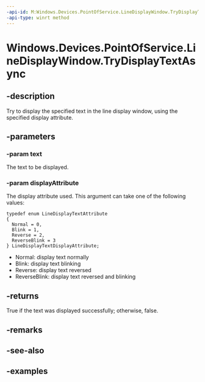 ```yaml
---
-api-id: M:Windows.Devices.PointOfService.LineDisplayWindow.TryDisplayTextAsync(System.String,Windows.Devices.PointOfService.LineDisplayTextAttribute)
-api-type: winrt method
---
```


<!-- Method syntax.
public IAsyncOperation<bool> LineDisplayWindow.TryDisplayTextAsync(String text, LineDisplayTextAttribute displayAttribute)
-->

# Windows.Devices.PointOfService.LineDisplayWindow.TryDisplayTextAsync

## -description
Try to display the specified text in the line display window, using the specified display attribute.

## -parameters

### -param text
The text to be displayed.

### -param displayAttribute
The display attribute used. This argument can take one of the following values:

```Csharp
typedef enum LineDisplayTextAttribute
{
  Normal = 0,
  Blink = 1,
  Reverse = 2,
  ReverseBlink = 3
} LineDisplayTextDisplayAttribute;
```

+ Normal: display text normally
+ Blink: display text blinking
+ Reverse: display text reversed
+ ReverseBlink: display text reversed and blinking

## -returns
True if the text was displayed successfully; otherwise, false.

## -remarks

## -see-also

## -examples
